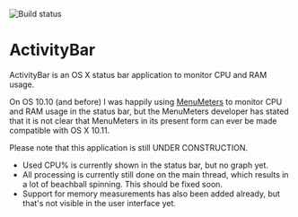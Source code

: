 ![Build status](https://travis-ci.org/breun/ActivityBar.svg?branch=master)

# ActivityBar

ActivityBar is an OS X status bar application to monitor CPU and RAM usage.

On OS 10.10 (and before) I was happily using [MenuMeters](http://www.ragingmenace.com/software/menumeters/) to monitor CPU and RAM usage in the status bar, but the MenuMeters developer has stated that it is not clear that MenuMeters in its present form can ever be made compatible with OS X 10.11.

Please note that this application is still UNDER CONSTRUCTION.

* Used CPU% is currently shown in the status bar, but no graph yet.
* All processing is currently still done on the main thread, which results in a lot of beachball spinning. This should be fixed soon.
* Support for memory measurements has also been added already, but that's not visible in the user interface yet.
